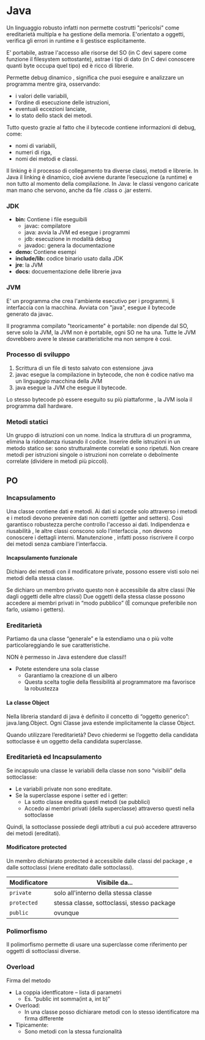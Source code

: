 # Java
Un linguaggio robusto infatti non permette costrutti "pericolsi" come ereditarietà multipla e ha gestione della memoria.
E'orientato a oggetti, verifica gli errori in runtime e li gestisce esplicitamente.

E' portabile, astrae l'accesso alle risorse del SO (in C devi sapere come funzione il filesystem sottostante), astrae i tipi di dato (in C devi conoscere quanti byte occupa quel tipo) ed è ricco di librerie.

Permette debug dinamico , significa che puoi eseguire e analizzare un programma mentre gira, osservando:
+ i valori delle variabili,
+ l’ordine di esecuzione delle istruzioni,
+ eventuali eccezioni lanciate,
+ lo stato dello stack dei metodi.

Tutto questo grazie al fatto che il bytecode contiene informazioni di debug, come:

+ nomi di variabili,
+ numeri di riga,
+ nomi dei metodi e classi.

Il linking è il processo di collegamento tra diverse classi, metodi e librerie.
In Java il linking è dinamico, cioè avviene durante l’esecuzione (a runtime) e non tutto al momento della compilazione.
In Java: le classi vengono caricate man mano che servono, anche da file .class o .jar esterni.

### JDK
+ **bin:** Contiene i file eseguibili
  + javac: compilatore
  + java: avvia la JVM ed esegue i programmi
  + jdb: esecuzione in modalità debug
  + javadoc: genera la documentazione
+ **demo:** Contiene esempi
+ **include/lib:** codice binario usato dalla JDK
+ **jre**: la JVM
+ **docs:** docuementazione delle librerie java

### JVM
E' un programma che crea l'ambiente esecutivo per i programmi, li interfaccia con la macchina.
Avviata con "java", esegue il bytecode generato da javac.

Il programma compilato "teoricamente" è portabile: non dipende dal SO, serve solo la JVM, la JVM non è portabile, ogni SO ne ha una.
Tutte le JVM dovrebbero avere le stesse caratteristiche ma non sempre è così.

### Processo di sviluppo
1. Scrittura di un file di testo salvato con estensione .java
2. javac esegue la compilazione in bytecode, che non è codice nativo ma un linguaggio macchina della JVM
3. java esegue la JVM che esegue il bytecode.

Lo stesso bytecode pò essere eseguito su più piattaforme , la JVM isola il programma dall hardware.

### Metodi statici
Un gruppo di istruzioni con un nome.
Indica la struttura di un programma, elimina la ridondanza riusando il codice.
Inserire delle istruzioni in un metodo statico se: sono strutturalmente correlati e sono ripetuti.
Non creare metodi per istruzioni singole o istruzioni non correlate o debolmente correlate (dividere in metodi più piccoli).

## PO
### Incapsulamento
Una classe contiene dati e metodi.
Ai dati si accede solo attraverso i metodi e i metodi devono prevenire dati non corretti (getter and setters).
Così garantisco robustezza perche controllo l'accesso ai dati.
Indipendenza e riusabilità , le altre classi conscono solo l'interfaccia , non devono conoscere i dettagli interni.
Manutenzione , infatti posso riscrivere il corpo dei metodi senza cambiare l'interfaccia.

#### Incapsulamento funzionale
Dichiaro dei metodi con il modificatore private, possono essere visti solo nei metodi della stessa classe.

Se dichiaro un membro privato questo non è accessibile da altre classi (Ne dagli oggetti delle altre classi)
Due oggetti della stessa classe possono accedere ai membri privati in “modo pubblico” (È comunque preferibile non farlo, usiamo i getters).

### Ereditarietà

Partiamo da una classe “generale” e la estendiamo una o più volte particolareggiando le sue caratteristiche.

NON è permesso in Java estendere due classi!!
+ Potete estendere una sola classe
  + Garantiamo la creazione di un albero
  + Questa scelta toglie della flessibilità al programmatore ma favorisce la robustezza

#### La classe Object
Nella libreria standard di java è definito il concetto di “oggetto generico”: java.lang.Object.
Ogni Classe java estende implicitamente la classe Object.

Quando utilizzare l’ereditarietà?
Devo chiedermi se l’oggetto della candidata sottoclasse è un oggetto della candidata superclasse.

### Ereditarietà ed Incapsulamento
Se incapsulo una classe le variabili della classe non sono “visibili” della sottoclasse:
+ Le variabili private non sono ereditate.
+ Se la superclasse espone i setter ed i getter:
  + La sotto classe eredita questi metodi (se pubblici)
  + Accedo ai membri privati (della superclasse) attraverso questi nella sottoclasse

Quindi, la sottoclasse possiede degli attributi a cui può accedere attraverso dei metodi (ereditati).

#### Modificatore protected
Un membro dichiarato protected è accessibile dalle classi del package , e dalle sottoclassi (viene ereditato dalle sottoclassi).

| Modificatore | Visibile da...                             |
| ------------ | ------------------------------------------ |
| `private`    | solo all'interno della stessa classe       |
| `protected`  | stessa classe, sottoclassi, stesso package |
| `public`     | ovunque                                    |

### Polimorfismo
Il polimorfismo permette di usare una superclasse come riferimento per oggetti di sottoclassi diverse.

### Overload
Firma del metodo
+ La coppia identficatore – lista di parametri
  + Es. “public int somma(int a, int b)”
+ Overload:
  + In una classe posso dichiarare metodi con lo stesso identificatore ma firma differente
+ Tipicamente:
  + Sono metodi con la stessa funzionalità